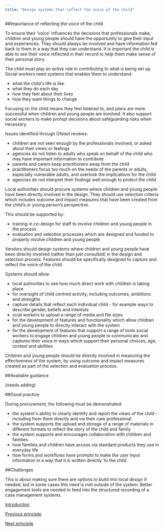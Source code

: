 ```yaml
---
title: "Design systems that reflect the voice of the child"
---
```


##Importance of reflecting the voice of the child

To ensure their 'voice' influences the decisions that professionals make, children and young people should have the opportunity to give their input and experiences. They should always be involved and have information fed back to them in a way that they can understand. It is important the child is able to see their voice reflected in their record to help them make sense of their personal story.

The child must play an active role in contributing to what is being set up. Social workers need systems that enables them to understand:

* what the child's life is like
* what they do each day
* how they feel about their lives
* how they want things to change

Focusing on the child means they feel listened to, and plans are more successful when children and young people are involved. It also support social workers to make prompt decisions about safeguarding risks when necessary.

Issues identified through Ofsted reviews:

* children are not seen enough by the professionals involved, or asked about their views or feelings
* agencies do not listen to adults who speak on behalf of the child who may have important information to contribute
* parents and carers keep practitioners away from the child
* practitioners focus too much on the needs of the parents or adults, especially vulnerable adults, and overlook the implications for the child
* agencies do not interpret their findings well enough to protect the child

Local authorities should procure systems where children and young people have been directly involved in the design. They should use selection criteria which includes outcome and impact measures that have been created from the child’s or young person’s perspective. 

This should be supported by: 

* training in co-design for staff to involve children and young people in the process
* evaluation and selection processes which are designed and funded to properly involve children and young people 

Vendors should design systems where children and young people have been directly involved (rather than just consulted) in the design and selection process. Features should be specifically designed to capture and reflect the voice of the child.

Systems should allow:

* local authorities to see how much direct work with children is taking place
* for oversight of child centred activity, including outcomes, ambitions and strengths 
* capture details that reflect each individual child - for example ways to describe gender, beliefs and interests
* ocial workers to upload a range of media and file sizes
* for the development of features and functionality which allow children and young people to directly interact with the system 
* for the development of features that support a range of tools social workers to engage children and young people to communicate and captures their voice in ways which support their personal choices, age, context and abilities 

Children and young people should be directly involved in measuring the effectiveness of the system, by using outcome and impact measures created as part of the selection and evaluation process.

##Available guidance

(needs adding)

##Good practice

During procurement, the following must be demonstrated:

* the system's ability to clearly identify and report the views of the child - including from them directly and via their care professional 
* the system supports the upload and storage of a range of materials in different formats to reflect the story of the child and family
* the system supports and encourages collaboration with children and families
* how families and children have access via standard products they use in everyday life
* how forms and workflows have prompts to make the user input information in a way that it is written directly ‘to the child

##Challenges

This is about making sure there are options to build into local design if needed, but in some cases this need is met outside of the system. Better engagement tools are needed to feed into the structured recording of a case management systems. 

[Introduction](/index)

[Previous principle](/principle-4)

[Next principle](/principle-6)
